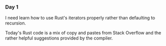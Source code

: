 ### Day 1

I need learn how to use Rust's iterators properly rather than defaulting to recursion. 

Today's Rust code is a mix of copy and pastes from Stack Overflow and the rather helpful suggestions provided by the compiler.